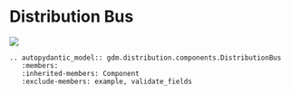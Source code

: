 # Distribution Bus

[![](../../models/DistributionBus.svg)](../../models/DistributionBus.svg)

```{eval-rst}
.. autopydantic_model:: gdm.distribution.components.DistributionBus
   :members: 
   :inherited-members: Component
   :exclude-members: example, validate_fields
```